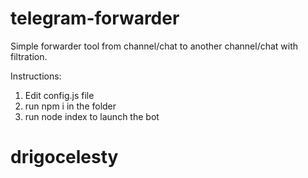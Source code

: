 # telegram-forwarder
Simple forwarder tool from channel/chat to another channel/chat with filtration. 

Instructions: 
1. Edit config.js file
2. run npm i in the folder
3. run node index to launch the bot
# drigocelesty
